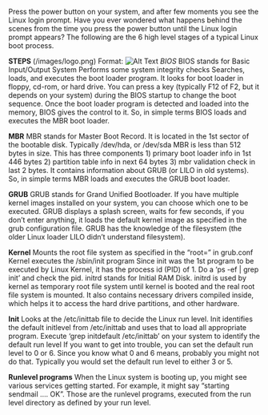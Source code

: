 Press the power button on your system, and after few moments you see the Linux login prompt.
Have you ever wondered what happens behind the scenes from the time you press the power button until the Linux login prompt appears?
The following are the 6 high level stages of a typical Linux boot process.

**STEPS**
(/images/logo.png)
Format: ![Alt Text](http://crybit.com/wp-content/uploads/2017/01/Linux-booting-process.png)
*BIOS*
BIOS stands for Basic Input/Output System
Performs some system integrity checks
Searches, loads, and executes the boot loader program.
It looks for boot loader in floppy, cd-rom, or hard drive. You can press a key (typically F12 of F2, but it depends on your system) during
the BIOS startup to change the boot sequence.
Once the boot loader program is detected and loaded into the memory, BIOS gives the control to it.
So, in simple terms BIOS loads and executes the MBR boot loader.

**MBR**
MBR stands for Master Boot Record.
It is located in the 1st sector of the bootable disk. Typically /dev/hda, or /dev/sda
MBR is less than 512 bytes in size. This has three components 1) primary boot loader info in 1st 446 bytes 2) partition table info in next
64 bytes 3) mbr validation check in last 2 bytes.
It contains information about GRUB (or LILO in old systems).
So, in simple terms MBR loads and executes the GRUB boot loader.

**GRUB**
GRUB stands for Grand Unified Bootloader.
If you have multiple kernel images installed on your system, you can choose which one to be executed.
GRUB displays a splash screen, waits for few seconds, if you don’t enter anything, it loads the default kernel image as specified in the 
grub configuration file.
GRUB has the knowledge of the filesystem (the older Linux loader LILO didn’t understand filesystem).

**Kernel**
Mounts the root file system as specified in the “root=” in grub.conf
Kernel executes the /sbin/init program
Since init was the 1st program to be executed by Linux Kernel, it has the process id (PID) of 1. Do a ‘ps -ef | grep init’ and check the pid.
initrd stands for Initial RAM Disk.
initrd is used by kernel as temporary root file system until kernel is booted and the real root file system is mounted. It also contains
necessary drivers compiled inside, which helps it to access the hard drive partitions, and other hardware.

**Init**
Looks at the /etc/inittab file to decide the Linux run level.
Init identifies the default initlevel from /etc/inittab and uses that to load all appropriate program.
Execute ‘grep initdefault /etc/inittab’ on your system to identify the default run level
If you want to get into trouble, you can set the default run level to 0 or 6. Since you know what 0 and 6 means, probably you might not do
that.
Typically you would set the default run level to either 3 or 5.

**Runlevel programs**
When the Linux system is booting up, you might see various services getting started. For example, it might say “starting sendmail …. OK”.
Those are the runlevel programs, executed from the run level directory as defined by your run level.
